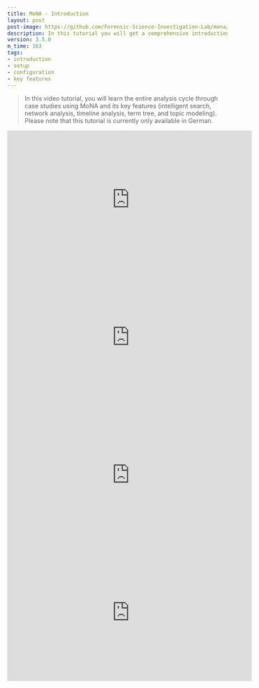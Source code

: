 ```yaml
---
title: MoNA - Introduction
layout: post
post-image: https://github.com/Forensic-Science-Investigation-Lab/mona/blob/487436845b6a457d986f63632f71deec9149639c/docs/assets/images/mona_introduction_35.png
description: In this tutorial you will get a comprehensive introduction to MoNA.
version: 3.5.0
m_time: 163
tags:
- introduction
- setup
- configuration
- key features
---
```


> In this video tutorial, you will learn the entire analysis cycle through case studies using MoNA and its key features (intelligent search, network analysis, timeline analysis, term tree, and topic modeling). Please note that this tutorial is currently only available in German.


<p align="center"><iframe width="560" height="315" src="https://www.youtube.com/embed/LuzWdL3f_-U" frameborder="0" allow="accelerometer; autoplay; encrypted-media; gyroscope; picture-in-picture" allowfullscreen></iframe><br>

<iframe width="560" height="315" src="https://www.youtube.com/embed/xv2gDUIlDJw" frameborder="0" allow="accelerometer; autoplay; encrypted-media; gyroscope; picture-in-picture" allowfullscreen></iframe><br>

<iframe width="560" height="315" src="https://www.youtube.com/embed/2k0ZzSiv3R4" frameborder="0" allow="accelerometer; autoplay; encrypted-media; gyroscope; picture-in-picture" allowfullscreen></iframe><br>

<iframe width="560" height="315" src="https://www.youtube.com/embed/h1IMllNNu4I" frameborder="0" allow="accelerometer; autoplay; encrypted-media; gyroscope; picture-in-picture" allowfullscreen></iframe><br></p>